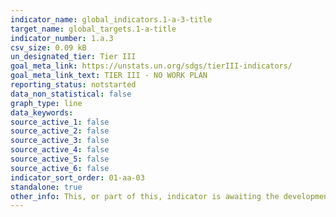 ```yaml
---
indicator_name: global_indicators.1-a-3-title
target_name: global_targets.1-a-title
indicator_number: 1.a.3
csv_size: 0.09 kB
un_designated_tier: Tier III
goal_meta_link: https://unstats.un.org/sdgs/tierIII-indicators/
goal_meta_link_text: TIER III - NO WORK PLAN
reporting_status: notstarted
data_non_statistical: false
graph_type: line
data_keywords:  
source_active_1: false
source_active_2: false
source_active_3: false
source_active_4: false
source_active_5: false
source_active_6: false
indicator_sort_order: 01-aa-03
standalone: true
other_info: This, or part of this, indicator is awaiting the development of internationally established methodology and standards (classified by the UN as tier 3). 
---
```

